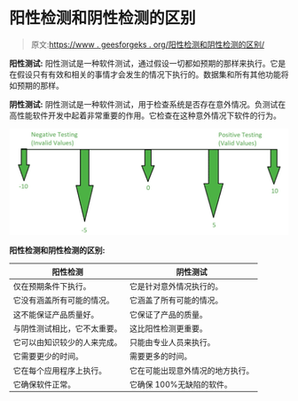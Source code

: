 # 阳性检测和阴性检测的区别

> 原文:[https://www . geesforgeks . org/阳性检测和阴性检测的区别/](https://www.geeksforgeeks.org/difference-between-positive-testing-and-negative-testing/)

**阳性测试:**
阳性测试是一种软件测试，通过假设一切都如预期的那样来执行。它是在假设只有有效和相关的事情才会发生的情况下执行的。数据集和所有其他功能将如预期的那样。

**阴性测试:**
阴性测试是一种软件测试，用于检查系统是否存在意外情况。负测试在高性能软件开发中起着非常重要的作用。它检查在这种意外情况下软件的行为。

![](img/fce4bdb958f591a19311637b34e32704.png)

**阳性检测和阴性检测的区别:**

| 阳性检测 | 阴性测试 |
| --- | --- |
| 仅在预期条件下执行。 | 它是针对意外情况执行的。 |
| 它没有涵盖所有可能的情况。 | 它涵盖了所有可能的情况。 |
| 这不能保证产品质量好。 | 它保证了产品的质量。 |
| 与阴性测试相比，它不太重要。 | 这比阳性检测更重要。 |
| 它可以由知识较少的人来完成。 | 只能由专业人员来执行。 |
| 它需要更少的时间。 | 需要更多的时间。 |
| 它在每个应用程序上执行。 | 它在可能出现意外情况的地方执行。 |
| 它确保软件正常。 | 它确保 100%无缺陷的软件。 |
